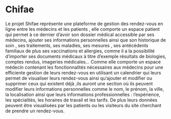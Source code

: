 
# Chifae
Le projet Shifae représente une plateforme de gestion des rendez-vous en ligne entre les médecins et les patients , elle comporte un espace patient qui permet à ce dernier d’avoir son dossier médical accessible par ses médecins, ajouter ses informations personnelles ainsi que son historique de soin , ses traitements, ses maladies, ses mesures , ses antécédents familiaux de plus ses vaccinations et allergies, comme il a la possibilité d’importer ses documents médicaux à titre d’exemple résultats de biologies, comptes rendus, imageries médicales...
Comme elle comporte un espace médecin contenant les fonctionnalités nécessaires aux médecins pour une efficiente gestion de leurs rendez-vous en utilisant un calendrier qui leurs permet de visualiser leurs rendez-vous ainsi qu‘ajouter et modifier ou supprimer ceux qui existent déjà ,ils auront une section où ils peuvent modifier leurs informations personnelles comme le nom, le prénom, la  ville, la localisation ainsi que leurs informations professionnelles : l’expérience, les spécialités, les horaires de travail et les tarifs. De plus leurs données peuvent être visualisées par les patients ou les visiteurs du site cherchant de prendre un rendez-vous.
